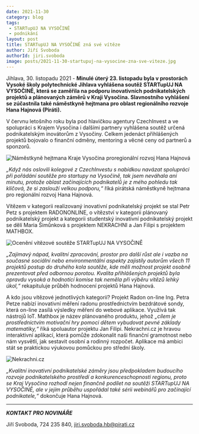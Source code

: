 ```yaml
---
date: 2021-11-30
category: blog
tags:
 - STARTupUJ NA VYSOČINĚ
 - podnikání
layout: post
title: STARTupUJ NA VYSOČINĚ zná své vítěze
author: Jiří Svoboda
authorId: jiri.svoboda
image: posts/2021-11-30-startupuj-na-vysocine-zna-sve-viteze.jpg
---
```


Jihlava, 30. listopadu 2021 - **Minulé úterý 23. listopadu byla v prostorách Vysoké školy polytechnické Jihlava vyhlášena soutěž STARTupUJ NA VYSOČINĚ, která se zaměřila na podporu inovativních podnikatelských projektů a plánovaných záměrů v Kraji Vysočina. Slavnostního vyhlášení se zúčastnila také náměstkyně hejtmana pro oblast regionálního rozvoje Hana Hajnová (Piráti).**

V červnu letošního roku byla pod hlavičkou agentury CzechInvest a ve spolupráci s Krajem Vysočina i dalšími partnery vyhlášena soutěž určená podnikatelským inovátorům z Vysočiny. Celkem jedenáct přihlášených projektů bojovalo o finanční odměny, mentoring a věcné ceny od partnerů a sponzorů.

![Náměstkyně hejtmana Kraje Vysočina proregionální rozvoj Hana Hajnová](https://a.pirati.cz/vysocina/img/posts/2021-11-30-startupuj-na-vysocine-zna-sve-viteze-hana-hajnova.jpg)

*„Když nás oslovili kolegové z CzechInvestu s nabídkou navázat spolupráci při pořádání soutěže pro startupy na Vysočině, tak jsem neváhala ani minutu, protože oblast začínajících podnikatelů je z mého pohledu tak klíčová, že si zaslouží velkou podporu,“* říká pirátská náměstkyně hejtmana pro regionální rozvoj Hana Hajnová.

Vítězem v kategorii realizovaný inovativní podnikatelský projekt se stal Petr Petz s projektem RADONONLINE, o vítězství v kategorii plánovaný podnikatelský projekt a kategorii studentský inovativní podnikatelský projekt se dělí Maria Šimůnková s projektem NEKRACHNI a Jan Filipi s projektem MATHBOX.

![Ocenění vítězové soutěže STARTupUJ NA VYSOČINĚ](https://a.pirati.cz/vysocina/img/posts/2021-11-30-startupuj-na-vysocine-zna-sve-viteze-oceneni.jpg)

*„Zajímavý nápad, kvalitní zpracování, prostor pro další růst ale i vazba na současné sociální nebo environmentální aspekty zajistily autorům všech 11 projektů postup do druhého kola soutěže, kde měli možnost projekt osobně prezentovat před odbornou porotou. Kvalita přihlášených projektů byla opravdu vysoká a hodnotící komise tak neměla při výběru vítězů lehký úkol,“* rekapituluje průběh hodnocení projektů Hana Hajnová.

A kdo jsou vítězové jednotlivých kategorií? Projekt Radon on-line Ing. Petra Petze nabízí inovativní měření radonu prostřednictvím bezdrátové sondy, která on-line zasílá výsledky měření do webové aplikace. Využívá tak nástrojů IoT. Mathbox je název plánovaného produktu, jehož *„cílem je prostřednictvím motivační hry pomoci dětem vybudovat pevné základy matematiky,“* říká spoluautor projektu Jan Filipi. Nekrachni.cz je hravou interaktivní aplikací, která pomůže zdokonalit naši finanční gramotnost nebo nám vysvětlí, jak sestavit osobní a rodinný rozpočet. Aplikace má ambici stát se praktickou výukovou pomůckou pro střední školy.

![Nekrachni.cz](https://a.pirati.cz/vysocina/img/posts/2021-11-30-startupuj-na-vysocine-zna-sve-viteze-nekrachni.jpg)

*„Kvalitní inovativní podnikatelské záměry jsou předpokladem budoucího rozvoje podnikatelského prostředí a konkurenceschopnosti regionu, proto se Kraj Vysočina rozhodl nejen finančně podílet na soutěži STARTupUJ NA VYSOČINĚ, ale v jejím průběhu uspořádal také sérii webinářů pro začínající podnikatele,“* dokončuje Hana Hajnová.


---

***KONTAKT PRO NOVINÁŘE*** 

Jiří Svoboda, 724 235 840, <jiri.svoboda.hb@pirati.cz>

